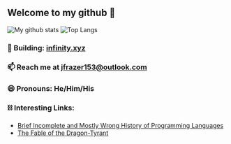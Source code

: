 
## Welcome to my github 👋 

![My github stats](https://github-readme-stats.vercel.app/api?username=jfrazier-eth&count_private=true&show_icons=false&theme=vue&hide=issues) ![Top Langs](https://github-readme-stats.vercel.app/api/top-langs/?username=jfrazier-eth&layout=compact)

### 🔨 Building: [infinity.xyz](infinity.xyz)

### 📫 Reach me at jfrazer153@outlook.com

### 😄 Pronouns: He/Him/His

### ⛓ Interesting Links:
* [Brief Incomplete and Mostly Wrong History of Programming Languages](http://james-iry.blogspot.com/2009/05/brief-incomplete-and-mostly-wrong.html)
* [The Fable of the Dragon-Tyrant](https://www.nickbostrom.com/fable/dragon.html)
